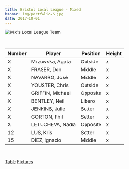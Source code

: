 ```yaml
---
title: Bristol Local League - Mixed
banner: img/portfolio-5.jpg
date: 2017-10-01
---
```

![Mix's Local League Team](../../img/homepage-slider.jpg)

<br>

Number | Player 		  | Position | Height
------ | ------ 		  | -------- | -----
X 	   | Mrzowska, Agata  | Outside  | x
X 	   | FRASER, Don	  | Middle   | x
X 	   | NAVARRO, José 	  | Middle   | x
X 	   | YOUSTER, Chris	  | Outside  | x
X 	   | GRIFFIN, Michael | Opposite | x
X 	   | BENTLEY, Neil 	  | Libero   | x
X 	   | JENKINS, Julie   | Setter   | x
X 	   | GORTON, Phil 	  | Setter   | x
X 	   | LETUCHEVA, Nadia | Opposite | x
12 	   | LUS, Kris 		  | Setter   | x
15 	   | DÍEZ, Ignacio 	  | Middle   | x

<br/>

<a href="http://www.badva.org.uk/" class="results" target="_blank">Table</a>
<a href="http://www.badva.org.uk/fixtures.html" class="results" target="_blank">Fixtures</a>
